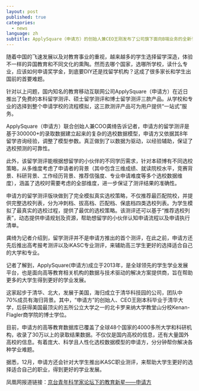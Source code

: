 ```yaml
---
layout: post
published: true
categories:
  - news
language: zh
subtitle: ApplySquare（申请方）的创始人兼CEO王刚发布了公司旗下面向B端业务的全新子品牌：SquareStrategics（方略）。
---
```

随着中国的飞速发展以及对教育事业的重视，越来越多的学生选择留学深造，体验不一样的异国教育和不同文化的熏陶。然而去哪个国家，选哪所学校，读什么专业，应该如何申请奖学金，到底要DIY还是找留学机构？这成了很多家长和学生出国前的首要难题。

针对以上问题，国内知名的教育移动互联网公司ApplySquare（申请方）在近日推出了免费的本科留学测评、硕士留学测评和博士留学测评三款产品。从学校和专业的选择到整个申请学校的流程模拟，这三款测评产品可为用户提供“一站式”服务。

ApplySquare（申请方）联合创始人兼COO龚绮告诉记者，申请方的留学测评是基于300000+的录取数据建立起来的复杂的选校数据模型，申请方又依据其8年留学咨询经验，调整了模型参数。真正做到了以数据为驱动，以经验辅助，保证了选校预测的可靠性。

此外，该留学测评能根据想留学的小伙伴的不同学历需求，针对本硕博有不同选校策略，从多维度考虑了申请者的背景（其中包含三维成绩、就读院校水平，竞赛背景、科研背景、工作经历背景、推荐信强度、专业申请难度等多个选校数据维度），涵盖了选校时需要考虑的全部维度，进一步保证了测评结果的准确性。

 申请方的留学测评版块做到了完全模拟真实选校策略，不仅推荐最匹配院校，并提供完整选校列表，分为冲刺档、拔高档、匹配档、保底档四类选校列表。为学生模拟了最真实的选校过程，提供了最优的选校策略。该测评还可以基于“推荐选校列表”，动态提供申请规划及资源，帮助想留学的小伙伴认知申请流程以及申请执行清单。
 
龚绮为记者介绍到，留学测评并不是申请方推出的首个测评，在此之前，申请方还先后推出高考报考测评以及iKASC专业测评，来辅助高三学生更好的选择适合自己的大学和专业。

记者了解到，ApplySquare(申请方)成立于2013年，是全球领先的学生学业发展平台，也是面向高等教育相关机构的数据与技术驱动的解决方案提供商，旨在帮助更多的大学生得到更好的学业发展。

这家起步于清华、北大，发展于美国，海归成立于清华科技园的公司，团队中70%成员有海归背景。其中，“申请方”的创始人、CEO王刚本科毕业于清华大学，后获得美国最顶尖的五所公立大学之一的北卡罗来纳大学教堂山分校Kenan-Flagler商学院的博士学位。

目前，申请方的高等教育数据库已覆盖了全球48个国家的4000多所大学和科研机构，收录了30万以上的录取结果数据。不仅仅是国内高校的信息，还有大量国外高校的信息。有着庞大、科学且人性化选校数据模型的申请方，分分钟帮你解决各种学业难题。

据悉，12月，申请方还会针对大学生推出iKASC职业测评，来帮助大学生更好的选择适合自己的职业，得到更好的学业发展。

凤凰网报道链接：[京台青年科学家论坛下的教育新星——申请方](http://news.ifeng.com/a/20160824/49833335_0.shtml)